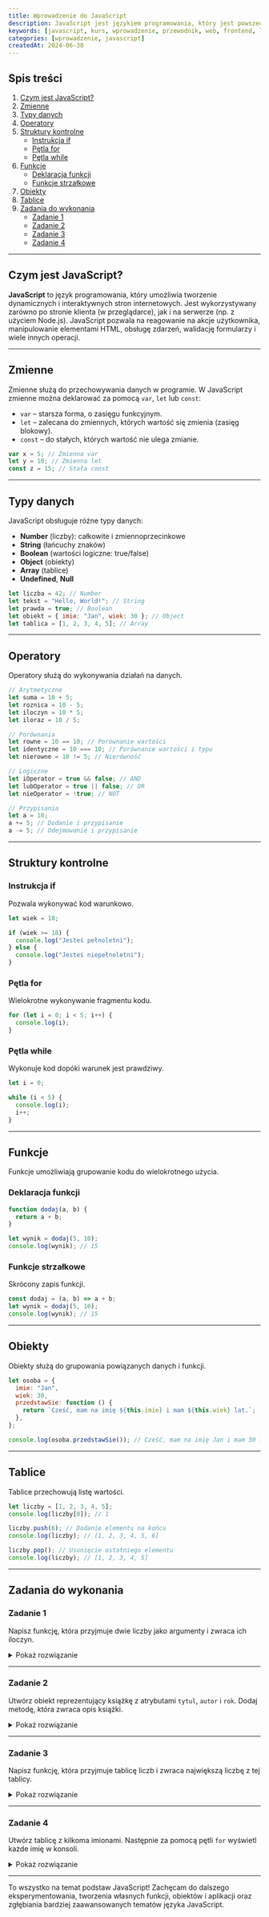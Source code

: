 ```yaml
---
title: Wprowadzenie do JavaScript
description: JavaScript jest językiem programowania, który jest powszechnie stosowany do tworzenia dynamicznych i interaktywnych stron internetowych. W tym kursie omówimy podstawy JavaScript, w tym zmienne, typy danych, operatory, struktury kontrolne, funkcje oraz obiekty.
keywords: [javascript, kurs, wprowadzenie, przewodnik, web, frontend, learning]
categories: [wprowadzenie, javascript]
createdAt: 2024-06-30
---
```


## Spis treści

1. [Czym jest JavaScript?](#czym-jest-javascript)
2. [Zmienne](#zmienne)
3. [Typy danych](#typy-danych)
4. [Operatory](#operatory)
5. [Struktury kontrolne](#struktury-kontrolne)
   - [Instrukcja if](#instrukcja-if)
   - [Pętla for](#petla-for)
   - [Pętla while](#petla-while)
6. [Funkcje](#funkcje)
   - [Deklaracja funkcji](#deklaracja-funkcji)
   - [Funkcje strzałkowe](#funkcje-strzalkowe)
7. [Obiekty](#obiekty)
8. [Tablice](#tablice)
9. [Zadania do wykonania](#zadania-do-wykonania)
   - [Zadanie 1](#zadanie-1)
   - [Zadanie 2](#zadanie-2)
   - [Zadanie 3](#zadanie-3)
   - [Zadanie 4](#zadanie-4)

---

## Czym jest JavaScript?

**JavaScript** to język programowania, który umożliwia tworzenie dynamicznych i interaktywnych stron internetowych. Jest wykorzystywany zarówno po stronie klienta (w przeglądarce), jak i na serwerze (np. z użyciem Node.js). JavaScript pozwala na reagowanie na akcje użytkownika, manipulowanie elementami HTML, obsługę zdarzeń, walidację formularzy i wiele innych operacji.

---

## Zmienne

Zmienne służą do przechowywania danych w programie. W JavaScript zmienne można deklarować za pomocą `var`, `let` lub `const`:

- `var` – starsza forma, o zasięgu funkcyjnym.
- `let` – zalecana do zmiennych, których wartość się zmienia (zasięg blokowy).
- `const` – do stałych, których wartość nie ulega zmianie.

```javascript
var x = 5; // Zmienna var
let y = 10; // Zmienna let
const z = 15; // Stała const
```

---

## Typy danych

JavaScript obsługuje różne typy danych:

- **Number** (liczby): całkowite i zmiennoprzecinkowe
- **String** (łańcuchy znaków)
- **Boolean** (wartości logiczne: true/false)
- **Object** (obiekty)
- **Array** (tablice)
- **Undefined**, **Null**

```javascript
let liczba = 42; // Number
let tekst = "Hello, World!"; // String
let prawda = true; // Boolean
let obiekt = { imie: "Jan", wiek: 30 }; // Object
let tablica = [1, 2, 3, 4, 5]; // Array
```

---

## Operatory

Operatory służą do wykonywania działań na danych.

```javascript
// Arytmetyczne
let suma = 10 + 5;
let roznica = 10 - 5;
let iloczyn = 10 * 5;
let iloraz = 10 / 5;

// Porównania
let rowne = 10 == 10; // Porównanie wartości
let identyczne = 10 === 10; // Porównanie wartości i typu
let nierowne = 10 != 5; // Nierówność

// Logiczne
let iOperator = true && false; // AND
let lubOperator = true || false; // OR
let nieOperator = !true; // NOT

// Przypisania
let a = 10;
a += 5; // Dodanie i przypisanie
a -= 5; // Odejmowanie i przypisanie
```

---

## Struktury kontrolne

### Instrukcja if

Pozwala wykonywać kod warunkowo.

```javascript
let wiek = 18;

if (wiek >= 18) {
  console.log("Jesteś pełnoletni");
} else {
  console.log("Jesteś niepełnoletni");
}
```

### Pętla for

Wielokrotne wykonywanie fragmentu kodu.

```javascript
for (let i = 0; i < 5; i++) {
  console.log(i);
}
```

### Pętla while

Wykonuje kod dopóki warunek jest prawdziwy.

```javascript
let i = 0;

while (i < 5) {
  console.log(i);
  i++;
}
```

---

## Funkcje

Funkcje umożliwiają grupowanie kodu do wielokrotnego użycia.

### Deklaracja funkcji

```javascript
function dodaj(a, b) {
  return a + b;
}

let wynik = dodaj(5, 10);
console.log(wynik); // 15
```

### Funkcje strzałkowe

Skrócony zapis funkcji.

```javascript
const dodaj = (a, b) => a + b;
let wynik = dodaj(5, 10);
console.log(wynik); // 15
```

---

## Obiekty

Obiekty służą do grupowania powiązanych danych i funkcji.

```javascript
let osoba = {
  imie: "Jan",
  wiek: 30,
  przedstawSie: function () {
    return `Cześć, mam na imię ${this.imie} i mam ${this.wiek} lat.`;
  },
};

console.log(osoba.przedstawSie()); // Cześć, mam na imię Jan i mam 30 lat.
```

---

## Tablice

Tablice przechowują listę wartości.

```javascript
let liczby = [1, 2, 3, 4, 5];
console.log(liczby[0]); // 1

liczby.push(6); // Dodanie elementu na końcu
console.log(liczby); // [1, 2, 3, 4, 5, 6]

liczby.pop(); // Usunięcie ostatniego elementu
console.log(liczby); // [1, 2, 3, 4, 5]
```

---

## Zadania do wykonania

### Zadanie 1

Napisz funkcję, która przyjmuje dwie liczby jako argumenty i zwraca ich iloczyn.

<details>
  <summary>
    <span>Pokaż rozwiązanie</span>
  </summary>

```javascript
function iloczyn(a, b) {
  return a * b;
}

let wynik = iloczyn(5, 10);
console.log(wynik); // 50
```

</details>

---

### Zadanie 2

Utwórz obiekt reprezentujący książkę z atrybutami `tytul`, `autor` i `rok`. Dodaj metodę, która zwraca opis książki.

<details>
  <summary>
    <span>Pokaż rozwiązanie</span>
  </summary>

```javascript
let ksiazka = {
  tytul: "W pustyni i w puszczy",
  autor: "Henryk Sienkiewicz",
  rok: 1911,
  opis: function () {
    return `${this.tytul} to książka napisana przez ${this.autor} w roku ${this.rok}.`;
  },
};

console.log(ksiazka.opis()); // W pustyni i w puszczy to książka napisana przez Henryk Sienkiewicz w roku 1911.
```

</details>

---

### Zadanie 3

Napisz funkcję, która przyjmuje tablicę liczb i zwraca największą liczbę z tej tablicy.

<details>
  <summary>
    <span>Pokaż rozwiązanie</span>
  </summary>

```javascript
function znajdzNajwieksza(tablica) {
  let najwieksza = tablica[0];
  for (let i = 1; i < tablica.length; i++) {
    if (tablica[i] > najwieksza) {
      najwieksza = tablica[i];
    }
  }
  return najwieksza;
}

let liczby = [1, 2, 3, 4, 5];
console.log(znajdzNajwieksza(liczby)); // 5
```

</details>

---

### Zadanie 4

Utwórz tablicę z kilkoma imionami. Następnie za pomocą pętli `for` wyświetl każde imię w konsoli.

<details>
  <summary>
    <span>Pokaż rozwiązanie</span>
  </summary>

```javascript
let imiona = ["Jan", "Anna", "Krzysztof", "Maria"];

for (let i = 0; i < imiona.length; i++) {
  console.log(imiona[i]);
}
// Jan
// Anna
// Krzysztof
// Maria
```

</details>

---

To wszystko na temat podstaw JavaScript! Zachęcam do dalszego eksperymentowania, tworzenia własnych funkcji, obiektów i aplikacji oraz zgłębiania bardziej zaawansowanych tematów języka JavaScript.
